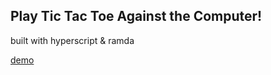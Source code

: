 ## Play Tic Tac Toe Against the Computer!

built with hyperscript & ramda

[demo](http://aplchian-ttt.surge.sh)
